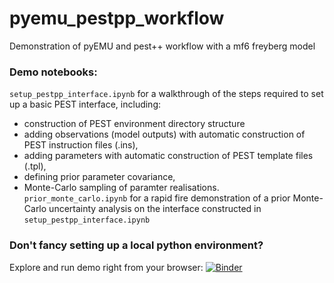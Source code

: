 # pyemu_pestpp_workflow
Demonstration of pyEMU and pest++ workflow with a mf6 freyberg model

### Demo notebooks:
`setup_pestpp_interface.ipynb` for a walkthrough of the steps required to set up a basic PEST interface, including:
* construction of PEST environment directory structure
* adding observations (model outputs) with automatic construction of PEST instruction files (.ins), 
* adding parameters with automatic construction of PEST template files (.tpl),
* defining prior parameter covariance,
* Monte-Carlo sampling of paramter realisations.
`prior_monte_carlo.ipynb` for a rapid fire demonstration of a prior Monte-Carlo uncertainty analysis on the interface constructed in `setup_pestpp_interface.ipynb`

### Don't fancy setting up a local python environment? 
Explore and run demo right from your browser:
[![Binder](https://mybinder.org/badge_logo.svg)](https://mybinder.org/v2/gh/pypest/pyemu_pestpp_workflow.git/feat_binder)
